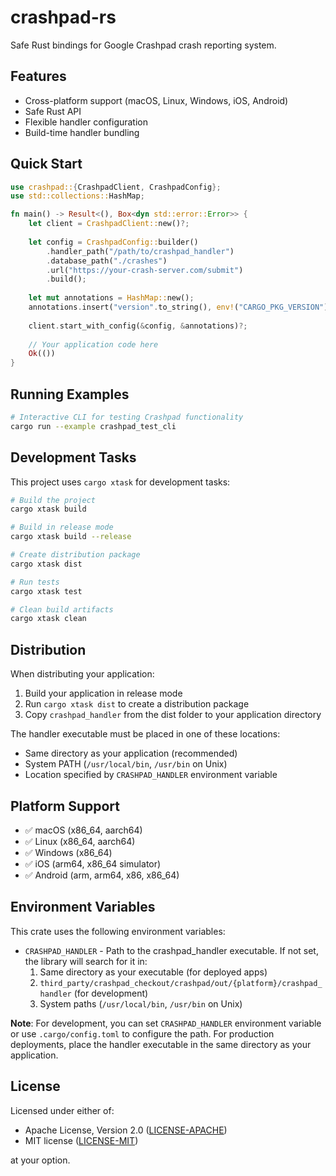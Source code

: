 # crashpad-rs

Safe Rust bindings for Google Crashpad crash reporting system.

## Features

- Cross-platform support (macOS, Linux, Windows, iOS, Android)
- Safe Rust API
- Flexible handler configuration
- Build-time handler bundling

## Quick Start

```rust
use crashpad::{CrashpadClient, CrashpadConfig};
use std::collections::HashMap;

fn main() -> Result<(), Box<dyn std::error::Error>> {
    let client = CrashpadClient::new()?;
    
    let config = CrashpadConfig::builder()
        .handler_path("/path/to/crashpad_handler")
        .database_path("./crashes")
        .url("https://your-crash-server.com/submit")
        .build();
    
    let mut annotations = HashMap::new();
    annotations.insert("version".to_string(), env!("CARGO_PKG_VERSION").to_string());
    
    client.start_with_config(&config, &annotations)?;
    
    // Your application code here
    Ok(())
}
```

## Running Examples

```bash
# Interactive CLI for testing Crashpad functionality
cargo run --example crashpad_test_cli

```

## Development Tasks

This project uses `cargo xtask` for development tasks:

```bash
# Build the project
cargo xtask build

# Build in release mode
cargo xtask build --release

# Create distribution package
cargo xtask dist

# Run tests
cargo xtask test

# Clean build artifacts
cargo xtask clean
```

## Distribution

When distributing your application:

1. Build your application in release mode
2. Run `cargo xtask dist` to create a distribution package
3. Copy `crashpad_handler` from the dist folder to your application directory

The handler executable must be placed in one of these locations:
- Same directory as your application (recommended)
- System PATH (`/usr/local/bin`, `/usr/bin` on Unix)
- Location specified by `CRASHPAD_HANDLER` environment variable

## Platform Support

- ✅ macOS (x86_64, aarch64)
- ✅ Linux (x86_64, aarch64)
- ✅ Windows (x86_64)
- ✅ iOS (arm64, x86_64 simulator)
- ✅ Android (arm, arm64, x86, x86_64)

## Environment Variables

This crate uses the following environment variables:

- `CRASHPAD_HANDLER` - Path to the crashpad_handler executable. If not set, the library will search for it in:
  1. Same directory as your executable (for deployed apps)
  2. `third_party/crashpad_checkout/crashpad/out/{platform}/crashpad_handler` (for development)
  3. System paths (`/usr/local/bin`, `/usr/bin` on Unix)

**Note**: For development, you can set `CRASHPAD_HANDLER` environment variable or use `.cargo/config.toml` to configure the path. For production deployments, place the handler executable in the same directory as your application.

## License

Licensed under either of:
- Apache License, Version 2.0 ([LICENSE-APACHE](LICENSE-APACHE))
- MIT license ([LICENSE-MIT](LICENSE-MIT))

at your option.